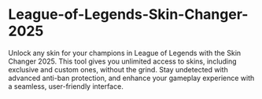 # League-of-Legends-Skin-Changer-2025
Unlock any skin for your champions in League of Legends with the Skin Changer 2025. This tool gives you unlimited access to skins, including exclusive and custom ones, without the grind. Stay undetected with advanced anti-ban protection, and enhance your gameplay experience with a seamless, user-friendly interface. 
